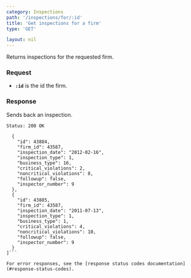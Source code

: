 ```yaml
---
category: Inspections
path: '/inspections/for/:id'
title: 'Get inspections for a firm'
type: 'GET'

layout: nil
---
```


Returns inspections for the requested firm.

### Request

* **`:id`** is the id the firm.

### Response

Sends back an inspection.

```Status: 200 OK```
```[
  {
    "id": 43884,
    "firm_id": 43587,
    "inspection_date": "2012-02-16",
    "inspection_type": 1,
    "business_type": 16,
    "critical_violations": 2,
    "noncritical_violations": 8,
    "followup": false,
    "inspector_number": 9
  },
  {
    "id": 43885,
    "firm_id": 43587,
    "inspection_date": "2011-07-13",
    "inspection_type": 1,
    "business_type": 1,
    "critical_violations": 4,
    "noncritical_violations": 10,
    "followup": false,
    "inspector_number": 9
  }
]```

For error responses, see the [response status codes documentation](#response-status-codes).

